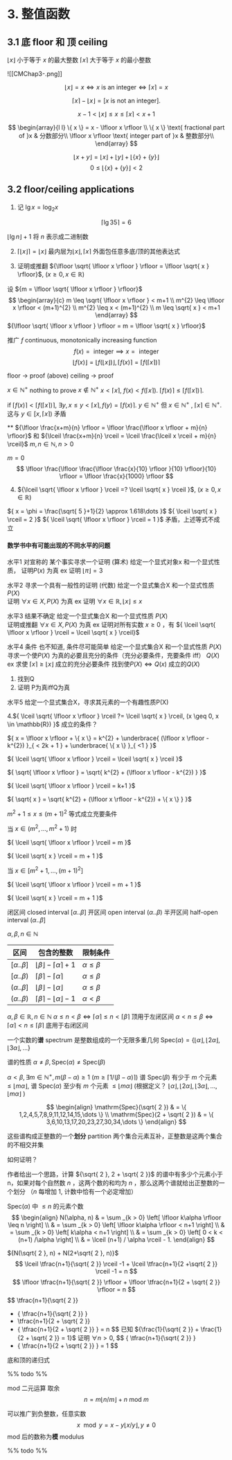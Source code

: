 # 3. 整值函数

## 3.1 底 floor 和 顶 ceiling

$\lfloor x \rfloor$ 小于等于 ${x}$ 的最大整数
$\lceil x \rceil$ 大于等于 ${x}$ 的最小整数

![[CMChap3-.png]]

$$
\lfloor x \rfloor = x \iff
x \text{ is an integer} \iff
\lceil x \rceil = x 
$$

$$
\lceil x \rceil -
\lfloor x \rfloor = 
[x \text{ is not an integer}].
$$

$$
x-1 <
\lfloor x \rfloor \leq x \leq
\lceil x \rceil < x+1
$$

$$
\begin{array}{l l}
\{ x \} = x - \lfloor x \rfloor  \\
\{ x \} \text{ fractional part of }x   & 分数部分\\
\lfloor x \rfloor \text{ integer part of }x  & 整数部分\\
\end{array}
$$

$$
\lfloor x+y \rfloor =
\lfloor x \rfloor + 
\lfloor y \rfloor +
\lfloor \{ x \} + \{ y \} \rfloor 
$$
$$
0 \leq \lfloor \{ x \} + \{ y \} \rfloor < 2
$$

## 3.2 floor/ceiling applications

1. 记 ${\lg x =\log_{2} x}$ 

$$
\lceil \lg 35  \rceil = 6
$$

${\lfloor \lg n \rfloor + 1}$ 将 ${n}$ 表示成二进制数

2. ${\lceil \lfloor x \rfloor \rceil = \lfloor x \rfloor}$
最内层为${\lfloor x \rfloor, \lceil x \rceil}$ 外面包任意多底/顶的其他表达式

3. 证明或推翻 ${\lfloor \sqrt{ \lfloor x \rfloor } \rfloor = \lfloor \sqrt{ x } \rfloor}$, ${(x \geq 0, x \in \mathbb{R})}$

设 ${m = \lfloor \sqrt{ \lfloor x \rfloor } \rfloor}$ 
$$
\begin{array}{c}
m \leq \sqrt{ \lfloor x \rfloor  }  < m+1 \\
m^{2} \leq \lfloor x \rfloor  < (m+1)^{2} \\
m^{2} \leq x < (m+1)^{2} \\
m \leq \sqrt{ x } < m+1
\end{array}
$$
${\lfloor \sqrt{ \lfloor x \rfloor } \rfloor = m = \lfloor \sqrt{ x } \rfloor}$

推广 ${f}$ continuous, monotonically increasing function
$$
f(x) = \text{ integer} \implies
x = \text{ integer}
$$
$$
\lfloor f(x) \rfloor =
\lfloor f(\lfloor x \rfloor ) \rfloor ,
\lceil f(x) \rceil =
\lceil f(\lceil x \rceil ) \rceil 
$$

floor ${\to}$ proof (above)
ceiling ${\to}$ proof 

${x \in \mathbb{N}^{+}}$ nothing to prove
${x \not\in \mathbb{N}^{+}}$ ${x<\lceil x \rceil}$, ${f(x)<f(\lceil x \rceil)}$.
${\lceil f(x) \rceil \leq \lceil f(\lceil x \rceil) \rceil}$.

if ${\lceil f(x) \rceil < \lceil f(\lceil x \rceil) \rceil}$, ${\exists y, x\leq y < \lceil x \rceil, f(y) = \lceil f(x) \rceil}$.
${y \in \mathbb{N}^{+}}$ 但 ${x \in \mathbb{N}^{+}}$ , ${\lceil x \rceil \in \mathbb{N}^{+}}$.
这与 ${y \in [x,\lceil x \rceil)}$ 矛盾

** ${\lfloor \frac{x+m}{n} \rfloor = \lfloor \frac{\lfloor x \rfloor + m}{n} \rfloor}$ 和 ${\lceil \frac{x+m}{n} \rceil = \lceil \frac{\lceil x \rceil + m}{n} \rceil}$ 
${m,n \in \mathbb{N}, n>0}$

$m=0$
$$
\lfloor  \frac{\lfloor \frac{\lfloor \frac{x}{10} \rfloor }{10} \rfloor}{10}  \rfloor
= \lfloor \frac{x}{1000} \rfloor 
$$

4. ${\lceil \sqrt{ \lfloor x \rfloor } \rceil =? \lceil \sqrt{ x } \rceil }$, ${(x\geq 0, x \in \mathbb{R})}$ 

${ x = \phi = \frac{\sqrt{ 5 }+1}{2} \approx 1.618\dots }$ 
${ \lceil \sqrt{ x } \rceil = 2 }$ 
${ \lceil \sqrt{ \lfloor x \rfloor } \rceil = 1 }$ 
矛盾，上述等式不成立


#### 数学书中有可能出现的不同⽔平的问题

⽔平1 对宣称的 某个事实寻求⼀个证明 (算术)
给定⼀个显式对象x 和⼀个显式性质， 证明${ P(x) }$ 为真
ex 证明 ${ \lfloor \pi \rfloor = 3 }$ 

⽔平2 寻求⼀个具有⼀般性的证明 (代数)
给定⼀个显式集合X 和⼀个显式性质 ${ P(X) }$  
证明 ${ \forall x \in X, P(X) }$ 为真
ex 证明 ${ \forall x \in \mathbb{R}, \lfloor x \rfloor \leq x }$ 

⽔平3 结果不确定
给定⼀个显式集合X 和⼀个显式性质 ${ P(X) }$  
证明或推翻 ${ \forall x \in X, P(X) }$ 为真
ex 证明对所有实数 ${ x \geq 0 }$ ，有 ${ \lceil \sqrt{ \lfloor x \rfloor } \rceil = \lceil \sqrt{ x } \rceil}$ 

⽔平4 条件 也不知道, 条件尽可能简单
给定⼀个显式集合X 和⼀个显式性质 ${ P(X) }$  
寻求一个使${ P(X) }$ 为真的必要且充分的条件（充分必要条件，充要条件 iff） ${ Q(X) }$ 
ex 求使 ${ \lceil  x \rceil \geq \lfloor x \rfloor }$ 成立的充分必要条件
找到使${ P(X) \Longleftrightarrow Q(x)  }$ 成立的${ Q(X) }$ 
1. 找到Q
2. 证明 P为真iffQ为真

⽔平5 给定⼀个显式集合X，寻求其元素的⼀个有趣性质P(X)




4.${ \lceil \sqrt{ \lfloor x \rfloor } \rceil ?= \lceil \sqrt{ x } \rceil, (x \geq 0, x \in \mathbb{R}) }$ 成立的条件？

${ x = \lfloor x \rfloor + \{ x \} = k^{2} + \underbrace{ (\lfloor x \rfloor - k^{2}) }_{ < 2k + 1 } + \underbrace{ \{ x \} }_{ <1 } }$ 

${ \lceil \sqrt{ \lfloor x \rfloor } \rceil = \lceil \sqrt{ x } \rceil }$ 

${ \sqrt{ \lfloor x \rfloor } = \sqrt{  k^{2} + (\lfloor x \rfloor - k^{2}) } }$ 

${ \lceil \sqrt{ \lfloor x \rfloor } \rceil = k+1 }$ 

${ \sqrt{ x } = \sqrt{ k^{2} + (\lfloor x \rfloor - k^{2}) + \{ x \} } }$



${ m^{2}+1 \leq x \leq (m+1)^{2} }$  等式成立充要条件

当 ${ x \in (m^{2}, \dots, m^{2}+1) }$ 时

${ \lceil \sqrt{ \lfloor x \rfloor } \rceil = m }$ 

${ \lceil \sqrt{ x } \rceil = m + 1 }$ 


当 ${ x \in [ m^{2}+1,\dots,(m+1)^{2}] }$ 

${ \lceil \sqrt{ \lfloor x \rfloor } \rceil = m + 1 }$ 

${ \lceil \sqrt{ x } \rceil = m + 1 }$ 


闭区间 closed interval ${ [\alpha..\beta] }$ 
开区间 open interval ${ (\alpha..\beta) }$ 
半开区间 half-open interval ${ (\alpha..\beta] }$ 

${ \alpha,\beta, n\in \mathbb{N} }$ 

| 区间 | 包含的整数    | 限制条件 |
| ---- | --- | -------- |
|${ [\alpha..\beta]  }$ | ${ \lfloor \beta \rfloor- \lceil \alpha \rceil + 1}$ | ${ \alpha \leq \beta}$ |
|${ [\alpha..\beta)  }$ | ${  \lceil \beta \rceil - \lceil \alpha \rceil  }$ | ${ \alpha \leq \beta}$ |
|${ (\alpha..\beta]  }$ | ${ \lfloor \beta \rfloor - \lfloor \alpha \rfloor }$ | ${ \alpha \leq \beta}$ |
|${ (\alpha..\beta)  }$ | ${ \lceil \beta \rceil - \lfloor \alpha \rfloor - 1 }$ | ${ \alpha < \beta}$ |

${ \alpha,\beta \in \mathbb{R}, n \in \mathbb{N} }$ 
${ \alpha \leq n < \beta \Leftrightarrow \lceil \alpha \rceil \leq n < \lceil \beta \rceil }$ 顶用于左闭区间
${ \alpha < n \leq \beta \Leftrightarrow \lceil \alpha \rceil < n \leq \lceil \beta \rceil }$ 底用于右闭区间


一个实数的**谱** spectrum 是整数组成的一个无限多重几何
${\mathrm{Spec}(\alpha) = \{ \lfloor \alpha \rfloor, \lfloor 2\alpha \rfloor, \lfloor 3\alpha \rfloor, \dots \}}$

谱的性质
${\alpha \neq \beta, \mathrm{Spec}(\alpha) \neq \mathrm{Spec}(\beta)}$

${\alpha<\beta, \exists m \in \mathbb{N}^{+}, m(\beta-\alpha) \geq 1}$ ${(m \geq \lceil 1 /(\beta-\alpha) \rceil)}$ 
谱 ${\mathrm{Spec}(\beta)}$ 有少于 ${m}$ 个元素 ${\leq \lfloor m\alpha \rfloor}$, 
谱 $\mathrm{Spec}(\alpha)$ 至少有 ${m}$ 个元素 ${\leq \lfloor m\alpha \rfloor}$ (根据定义？ ${\lfloor \alpha \rfloor, \lfloor 2\alpha \rfloor, \lfloor 3\alpha \rfloor, \dots, \lfloor m\alpha \rfloor}$ )

$$
\begin{align}
\mathrm{Spec}(\sqrt{ 2 })  & = \{ 1,2,4,5,7,8,9,11,12,14,15,\dots \} \\
\mathrm{Spec}(2 + \sqrt{ 2 })  & = \{ 3,6,10,13,17,20,23,27,30,34,\dots \}
\end{align}
$$

这些谱构成正整数的一个**划分** partition
两个集合元素互补，正整数是这两个集合的不相交并集

如何证明？

作者给出一个思路，计算 ${\sqrt{ 2 }, 2 + \sqrt{ 2 }}$ 的谱中有多少个元素小于n，如果对每个自然数 $n$ ，这两个数的和均为 ${n}$ ，那么这两个谱就给出正整数的一个划分
（$n$ 每增加 $1$, 计数中恰有一个必定增加）

 ${\mathrm{Spec}(\alpha) }$ 中  ${\leq n}$ 的元素个数
$$
\begin{align}
N(\alpha, n) & = \sum _{k > 0} \left[ \lfloor k\alpha \rfloor \leq n \right] \\
 & = \sum _{k > 0} \left[ \lfloor k\alpha \rfloor < n+1 \right] \\
 & = \sum _{k > 0} \left[ k\alpha < n+1 \right] \\
 & = \sum _{k > 0} \left[ 0 < k < (n+1) /\alpha \right]  \\
 & = \lceil (n+1) / \alpha \rceil  - 1.
\end{align}
$$

${N(\sqrt{ 2 }, n) + N(2+\sqrt{ 2 }, n)}$
$$
\lceil \tfrac{n+1}{\sqrt{ 2 }} \rceil -1 +
\lceil \tfrac{n+1}{2 +\sqrt{ 2 }} \rceil -1 = n
$$
$$
\lfloor \tfrac{n+1}{\sqrt{ 2 }} \rfloor + 
\lfloor \tfrac{n+1}{2 + \sqrt{ 2 }} \rfloor = n
$$
$$
\tfrac{n+1}{\sqrt{ 2 }}
+ \{ \tfrac{n+1}{\sqrt{ 2 }} \}
+ \tfrac{n+1}{2 + \sqrt{ 2 }} 
+ \{ \tfrac{n+1}{2 + \sqrt{ 2 }} \}
= n
$$
已知 ${\frac{1}{\sqrt{ 2 }} + \frac{1}{2 + \sqrt{ 2 }} = 1}$
证明 ${\forall n > 0}$, 
$$
\{ \tfrac{n+1}{\sqrt{ 2 }} \}
+ \{ \tfrac{n+1}{2 + \sqrt{ 2 }} \} = 1
$$

底和顶的递归式

%% todo %%

$\mathrm{mod}$ 二元运算 取余
$$
n = m \lfloor n /m \rfloor  + n \text{ mod } m
$$

可以推广到负整数，任意实数
$$
x \mod y = x - y \lfloor x /y \rfloor , y \neq 0
$$
mod 后的数称为**模** modulus

%% todo %%